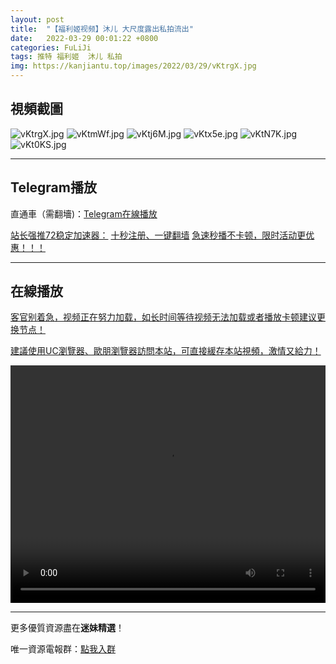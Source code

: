 ```yaml
---
layout: post
title:  "【福利姬视频】沐儿 大尺度露出私拍流出"
date:   2022-03-29 00:01:22 +0800
categories: FuLiJi
tags: 推特 福利姬  沐儿 私拍
img: https://kanjiantu.top/images/2022/03/29/vKtrgX.jpg
---
```



## 視頻截圖

![vKtrgX.jpg](https://kanjiantu.top/images/2022/03/29/vKtrgX.jpg)
![vKtmWf.jpg](https://kanjiantu.top/images/2022/03/29/vKtmWf.jpg)
![vKtj6M.jpg](https://kanjiantu.top/images/2022/03/29/vKtj6M.jpg)
![vKtx5e.jpg](https://kanjiantu.top/images/2022/03/29/vKtx5e.jpg)
![vKtN7K.jpg](https://kanjiantu.top/images/2022/03/29/vKtN7K.jpg)
![vKt0KS.jpg](https://kanjiantu.top/images/2022/03/29/vKt0KS.jpg)

* * *
## Telegram播放

直通車（需翻墻)：[Telegram在線播放](https://t.me/mimeijingxuan/131)

<u>站长强推72稳定加速器：</u> [十秒注册、一键翻墙](https://www.mimei.blog/skip/vpn.html)
<u>急速秒播不卡顿，限时活动更优惠！！！</u>
* * *
## 在線播放
<u>客官别着急，视频正在努力加载，如长时间等待视频无法加载或者播放卡顿建议更换节点！</u>

<u>建議使用UC瀏覽器、歐朋瀏覽器訪問本站，可直接緩存本站視頻，激情又給力！</u>
<center><video src="https://cdn.publer.io/uploads/videos/6247fe5bdb279731bbdeb009/a87bf4685d90b1b0fe2e608ca5ad66da.mp4" width="100%" height="380px" controls="controls"></video></center>


* * *
更多優質資源盡在**迷妹精選**！

唯一資源電報群：[點我入群](https://t.me/mimeijingxuan)



